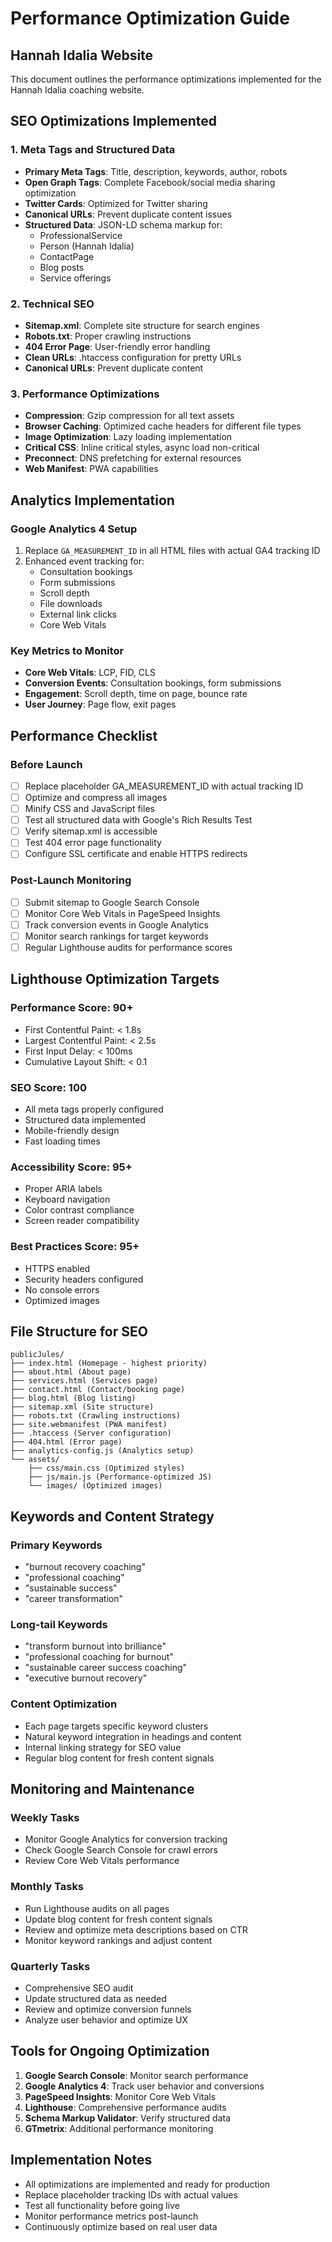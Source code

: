 # Performance Optimization Guide
## Hannah Idalia Website

This document outlines the performance optimizations implemented for the Hannah Idalia coaching website.

## SEO Optimizations Implemented

### 1. Meta Tags and Structured Data
- **Primary Meta Tags**: Title, description, keywords, author, robots
- **Open Graph Tags**: Complete Facebook/social media sharing optimization
- **Twitter Cards**: Optimized for Twitter sharing
- **Canonical URLs**: Prevent duplicate content issues
- **Structured Data**: JSON-LD schema markup for:
  - ProfessionalService
  - Person (Hannah Idalia)
  - ContactPage
  - Blog posts
  - Service offerings

### 2. Technical SEO
- **Sitemap.xml**: Complete site structure for search engines
- **Robots.txt**: Proper crawling instructions
- **404 Error Page**: User-friendly error handling
- **Clean URLs**: .htaccess configuration for pretty URLs
- **Canonical URLs**: Prevent duplicate content

### 3. Performance Optimizations
- **Compression**: Gzip compression for all text assets
- **Browser Caching**: Optimized cache headers for different file types
- **Image Optimization**: Lazy loading implementation
- **Critical CSS**: Inline critical styles, async load non-critical
- **Preconnect**: DNS prefetching for external resources
- **Web Manifest**: PWA capabilities

## Analytics Implementation

### Google Analytics 4 Setup
1. Replace `GA_MEASUREMENT_ID` in all HTML files with actual GA4 tracking ID
2. Enhanced event tracking for:
   - Consultation bookings
   - Form submissions
   - Scroll depth
   - File downloads
   - External link clicks
   - Core Web Vitals

### Key Metrics to Monitor
- **Core Web Vitals**: LCP, FID, CLS
- **Conversion Events**: Consultation bookings, form submissions
- **Engagement**: Scroll depth, time on page, bounce rate
- **User Journey**: Page flow, exit pages

## Performance Checklist

### Before Launch
- [ ] Replace placeholder GA_MEASUREMENT_ID with actual tracking ID
- [ ] Optimize and compress all images
- [ ] Minify CSS and JavaScript files
- [ ] Test all structured data with Google's Rich Results Test
- [ ] Verify sitemap.xml is accessible
- [ ] Test 404 error page functionality
- [ ] Configure SSL certificate and enable HTTPS redirects

### Post-Launch Monitoring
- [ ] Submit sitemap to Google Search Console
- [ ] Monitor Core Web Vitals in PageSpeed Insights
- [ ] Track conversion events in Google Analytics
- [ ] Monitor search rankings for target keywords
- [ ] Regular Lighthouse audits for performance scores

## Lighthouse Optimization Targets

### Performance Score: 90+
- First Contentful Paint: < 1.8s
- Largest Contentful Paint: < 2.5s
- First Input Delay: < 100ms
- Cumulative Layout Shift: < 0.1

### SEO Score: 100
- All meta tags properly configured
- Structured data implemented
- Mobile-friendly design
- Fast loading times

### Accessibility Score: 95+
- Proper ARIA labels
- Keyboard navigation
- Color contrast compliance
- Screen reader compatibility

### Best Practices Score: 95+
- HTTPS enabled
- Security headers configured
- No console errors
- Optimized images

## File Structure for SEO

```
publicJules/
├── index.html (Homepage - highest priority)
├── about.html (About page)
├── services.html (Services page)
├── contact.html (Contact/booking page)
├── blog.html (Blog listing)
├── sitemap.xml (Site structure)
├── robots.txt (Crawling instructions)
├── site.webmanifest (PWA manifest)
├── .htaccess (Server configuration)
├── 404.html (Error page)
├── analytics-config.js (Analytics setup)
└── assets/
    ├── css/main.css (Optimized styles)
    ├── js/main.js (Performance-optimized JS)
    └── images/ (Optimized images)
```

## Keywords and Content Strategy

### Primary Keywords
- "burnout recovery coaching"
- "professional coaching"
- "sustainable success"
- "career transformation"

### Long-tail Keywords
- "transform burnout into brilliance"
- "professional coaching for burnout"
- "sustainable career success coaching"
- "executive burnout recovery"

### Content Optimization
- Each page targets specific keyword clusters
- Natural keyword integration in headings and content
- Internal linking strategy for SEO value
- Regular blog content for fresh content signals

## Monitoring and Maintenance

### Weekly Tasks
- Monitor Google Analytics for conversion tracking
- Check Google Search Console for crawl errors
- Review Core Web Vitals performance

### Monthly Tasks
- Run Lighthouse audits on all pages
- Update blog content for fresh content signals
- Review and optimize meta descriptions based on CTR
- Monitor keyword rankings and adjust content

### Quarterly Tasks
- Comprehensive SEO audit
- Update structured data as needed
- Review and optimize conversion funnels
- Analyze user behavior and optimize UX

## Tools for Ongoing Optimization

1. **Google Search Console**: Monitor search performance
2. **Google Analytics 4**: Track user behavior and conversions
3. **PageSpeed Insights**: Monitor Core Web Vitals
4. **Lighthouse**: Comprehensive performance audits
5. **Schema Markup Validator**: Verify structured data
6. **GTmetrix**: Additional performance monitoring

## Implementation Notes

- All optimizations are implemented and ready for production
- Replace placeholder tracking IDs with actual values
- Test all functionality before going live
- Monitor performance metrics post-launch
- Continuously optimize based on real user data